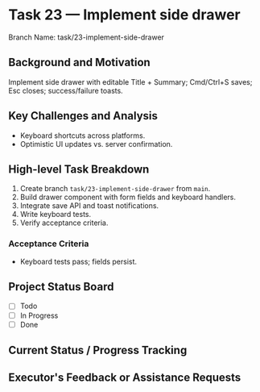 # Task 23 — Implement side drawer

Branch Name: task/23-implement-side-drawer

## Background and Motivation
Implement side drawer with editable Title + Summary; Cmd/Ctrl+S saves; Esc closes; success/failure toasts.

## Key Challenges and Analysis
- Keyboard shortcuts across platforms.
- Optimistic UI updates vs. server confirmation.

## High-level Task Breakdown
1. Create branch `task/23-implement-side-drawer` from `main`.
2. Build drawer component with form fields and keyboard handlers.
3. Integrate save API and toast notifications.
4. Write keyboard tests.
5. Verify acceptance criteria.

### Acceptance Criteria
- Keyboard tests pass; fields persist.

## Project Status Board
- [ ] Todo
- [ ] In Progress
- [ ] Done

## Current Status / Progress Tracking

## Executor's Feedback or Assistance Requests
